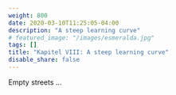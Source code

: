 ```yaml
---
weight: 800
date: 2020-03-10T11:25:05-04:00
description: "A steep learning curve"
# featured_image: "/images/esmeralda.jpg"
tags: []
title: "Kapitel VIII: A steep learning curve"
disable_share: false
---
```

Empty streets ...
